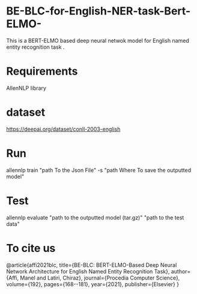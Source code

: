 # BE-BLC-for-English-NER-task-Bert-ELMO-
This is a BERT-ELMO based deep neural netwok model for English named entity recognition task .
# Requirements
AllenNLP library
# dataset
https://deepai.org/dataset/conll-2003-english
# Run
allennlp train "path To the Json File" -s "path Where To save the outputted model"
# Test
allennlp evaluate  "path to the outputted model (tar.gz)"  "path to the test data"
# To cite us
@article{affi2021blc,
  title={BE-BLC: BERT-ELMO-Based Deep Neural Network Architecture for English Named Entity Recognition Task},
  author={Affi, Manel and Latiri, Chiraz},
  journal={Procedia Computer Science},
  volume={192},
  pages={168--181},
  year={2021},
  publisher={Elsevier}
}
